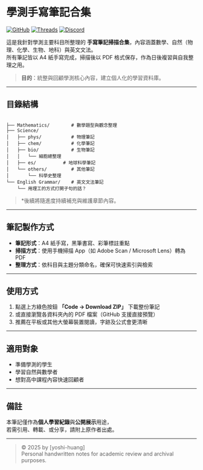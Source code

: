 # 學測手寫筆記合集 

[![GitHub](https://img.shields.io/badge/GitHub-yoshi--huang-black?logo=github)](https://github.com/yoshi-huang)
[![Threads](https://img.shields.io/badge/Threads-@yoshi.wm__-000?logo=threads&logoColor=white)](https://www.threads.com/@yoshi.wm_)
[![Discord](https://img.shields.io/badge/Discord-yoshi__huang-5865F2?logo=discord&logoColor=white)](https://discord.com/channels/@me/874233210190573578)

這是我針對學測主要科目所整理的 **手寫筆記掃描合集**，內容涵蓋數學、自然（物理、化學、生物、地科）與英文文法。  
所有筆記皆以 A4 紙手寫完成，掃描後以 PDF 格式保存，作為日後複習與自我整理之用。  

> **目的**：統整與回顧學測核心內容，建立個人化的學習資料庫。  

---

## 目錄結構

```

├── Mathematics/        # 數學題型與觀念整理
├── Science/
│   ├── phys/           # 物理筆記
│   ├── chem/           # 化學筆記
│   ├── bio/            # 生物筆記
│   │   └── 細胞總整理
│   ├── es/          # 地球科學筆記
│   └── others/         # 其他筆記
│       └── 科學史整理
└── English Grammar/    # 英文文法筆記
    └── 用理工的方式打開子句的話？

```

> *後續將隨進度持續補充與維護章節內容。

---

## 筆記製作方式

- **筆記形式**：A4 紙手寫，黑筆書寫、彩筆標註重點  
- **掃描方式**：使用手機掃描 App（如 Adobe Scan / Microsoft Lens）轉為 PDF  
- **整理方式**：依科目與主題分類命名，確保可快速索引與檢索  

---

## 使用方式

1. 點選上方綠色按鈕 **「Code → Download ZIP」** 下載整份筆記  
2. 或直接瀏覽各資料夾內的 PDF 檔案（GitHub 支援直接預覽）  
3. 推薦在平板或其他大螢幕裝置閱讀，字跡及公式會更清晰  

---

## 適用對象

- 準備學測的學生  
- 學習自然與數學者 
- 想對高中課程內容快速回顧者  

---

## 備註

本筆記僅作為**個人學習紀錄**與**公開展示**用途，  
若需引用、轉載、或分享，請附上原作者出處。  

---

> © 2025 by [yoshi-huang]  
> Personal handwritten notes for academic review and archival purposes.
